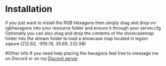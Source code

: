 # Installation
if you just want to install the RGB Hexagons then simply drag and drop vv-rgbhexagons into your resource folder and ensure it through your server.cfg
Optionally you can also drag and drop the contents of the showcasemap folder into the stream folder to load a showcase map located in legion sqaure (212.83, -919.78, 30.69, 232.98)

#Other Info
If you need help placing the hexagons feel free to message me on Discord or on my [Discord server](https://discord.gg/rVAc6YpPNg)
